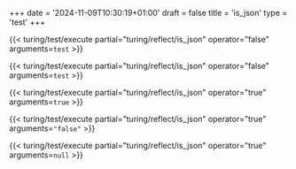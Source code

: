 +++
date = '2024-11-09T10:30:19+01:00'
draft = false
title = 'is_json'
type = 'test'
+++

{{< turing/test/execute partial="turing/reflect/is_json" operator="false" arguments=`test` >}}

{{< turing/test/execute partial="turing/reflect/is_json" operator="false" arguments=`test` >}}

{{< turing/test/execute partial="turing/reflect/is_json" operator="true" arguments=`true` >}}

{{< turing/test/execute partial="turing/reflect/is_json" operator="true" arguments=`"false"` >}}

{{< turing/test/execute partial="turing/reflect/is_json" operator="true" arguments=`null` >}} 

